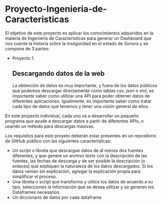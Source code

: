 # Proyecto-Ingenieria-de-Caracteristicas

El objetivo de este proyecto es aplicar los conocimientos adquiridos en la materia de Ingeniería de Características para generar un Dashboard que nos cuente la historia sobre la inseguridad en el estado de Sonora y se compone de 3 partes: 

* Proyecto 1.
  ## Descargando datos de la web
  La obtención de datos es muy importante, y fuera de los datos públicos que podemos descargar directamente como tablas csv, json o xml, es importante saber como           utilizar una API para poder obtener datos de diferentes aplicaciones. Igualmente, es importante saber como tratar cada tipo de datos que tenemos y tener una visión       general de ellos.

En este proyecto individual, cada uno va a desarrollar un pequeño programa que ayude a descargar datos a partir de diferentes APIs, o usando un método para descargas masivas.

Los requisitos para este proyeto deberán estar presentes en un repositorio de GitHub público con las siguientes características:

+ Un script o libreta que descargue datos de al menos dos fuentes diferentes, y que genere un archivo texto con la descripción de las fuentes, las fechas de descarga y de ser posible la descripción (o enlaces) que expliquen la naturaleza de los datos descargados. Si los datos venían sin explicación, agregar la explicación propia para simplificar el proceso.
+ Una libreta o script que transforme y utilice los datos de acuerdo a su tipo, selecciones la información que se desea utilizar y se generen los Dataframes necesarios.
+ Un diccionario de datos por cada dataframe
